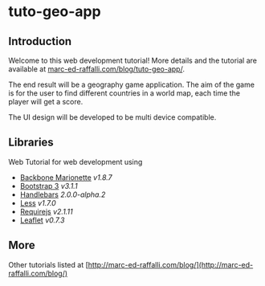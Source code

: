 tuto-geo-app
============

## Introduction

Welcome to this web development tutorial!
More details and the tutorial are available at [marc-ed-raffalli.com/blog/tuto-geo-app/][1].

The end result will be a geography game application. The aim of the game is for the user to find different countries in a world map, each time the player will get a score.

The UI design will be developed to be multi device compatible. 

## Libraries

Web Tutorial for web development using

*   [Backbone Marionette][2] *v1.8.7*
*   [Bootstrap 3][3] *v3.1.1*
*   [Handlebars][4] *2\.0.0-alpha.2*
*   [Less][5] *v1.7.0*
*   [Requirejs][6] *v2.1.11*
*   [Leaflet][7] *v0.7.3*


## More
Other tutorials listed at [http://marc-ed-raffalli.com/blog/](http://marc-ed-raffalli.com/blog/)

 [1]: http://marc-ed-raffalli.com/blog/tuto-geo-app/
 [2]: http://marionettejs.com/
 [3]: http://getbootstrap.com/
 [4]: http://handlebarsjs.com/
 [5]: http://lesscss.org/
 [6]: http://requirejs.org/
 [7]: http://leafletjs.com/